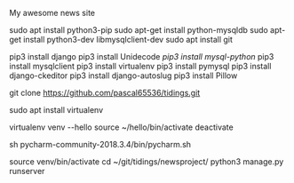 My awesome news site

sudo apt install python3-pip
sudo apt-get install python-mysqldb
sudo apt-get install python3-dev libmysqlclient-dev
sudo apt install git

pip3 install django
pip3 install Unidecode
_pip3 install mysql-python_
pip3 install mysqlclient
pip3 install virtualenv
pip3 install pymysql
pip3 install django-ckeditor
pip3 install django-autoslug
pip3 install Pillow

git clone https://github.com/pascal65536/tidings.git 

sudo apt install virtualenv

virtualenv venv --hello
source ~/hello/bin/activate
deactivate

sh pycharm-community-2018.3.4/bin/pycharm.sh 


source venv/bin/activate
cd ~/git/tidings/newsproject/
python3 manage.py runserver


